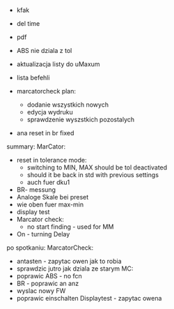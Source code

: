 
- kfak
- del time
- pdf
- ABS nie dziala z tol
- aktualizacja listy do uMaxum
- lista befehli
- marcatorcheck plan:
	- dodanie wszystkich nowych
	- edycja wydruku
	- sprawdzenie wyszstkich pozostalych

- ana reset in br fixed

summary:
MarCator:
- reset in tolerance mode:
	- switching to MIN, MAX should be tol deactivated
	- should it be back in std with previous settings
	- auch fuer dku1
- BR- messung
- Analoge Skale bei preset
- wie oben fuer max-min
- display test
- Marcator check:
	- no start finding - used for MM
- On - turning Delay



po spotkaniu:
MarcatorCheck:
- antasten - zapytac owen jak to robia
- sprawdzic jutro jak dziala ze starym
MC:
- poprawic ABS - no fcn
- BR - poprawic an anz
- wyslac nowy FW
- poprawic  einschalten
Displaytest - zapytac owena